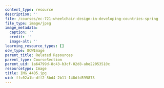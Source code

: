 ```yaml
---
content_type: resource
description: ''
file: /courses/ec-721-wheelchair-design-in-developing-countries-spring-2009/ffc02a1bdff28bd42b11148dfd595873_IMG_4485.jpg
file_type: image/jpeg
image_metadata:
  caption: ''
  credit: ''
  image-alt: ''
learning_resource_types: []
ocw_type: OCWImage
parent_title: Related Resources
parent_type: CourseSection
parent_uid: 1a64799d-8c43-b3cf-02d8-abe22053510c
resourcetype: Image
title: IMG_4485.jpg
uid: ffc02a1b-dff2-8bd4-2b11-148dfd595873
---
```

